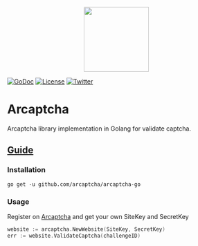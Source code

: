 <p align="center"><img src="https://arcaptcha.ir/logo.png" height="150px"></p>

[![GoDoc](http://img.shields.io/badge/go-documentation-blue.svg?style=flat-square)](https://pkg.go.dev/github.com/arcaptcha/arcaptcha-go)
[![License](http://img.shields.io/badge/license-mit-blue.svg?style=flat-square)](https://raw.githubusercontent.com/arcaptcha/arcaptcha-go/master/LICENSE)
[![Twitter](https://img.shields.io/badge/twitter-@arcaptcha-55acee.svg?style=flat-square)](https://twitter.com/arcaptcha)


Arcaptcha
=====================
Arcaptcha library implementation in Golang for validate captcha.

## [Guide](https://arcaptcha.ir/guide)
### Installation

```
go get -u github.com/arcaptcha/arcaptcha-go
```

### Usage
Register on [Arcaptcha](https://arcaptcha.ir/) and get your own SiteKey and SecretKey
```go
website := arcaptcha.NewWebsite(SiteKey, SecretKey)
err := website.ValidateCaptcha(challengeID)
```